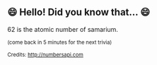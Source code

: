 ## :smile: Hello! Did you know that... :smile:
62 is the atomic number of samarium.

<sup>(come back in 5 minutes for the next trivia)</sup>


<sup>Credits: http://numbersapi.com</sup>
